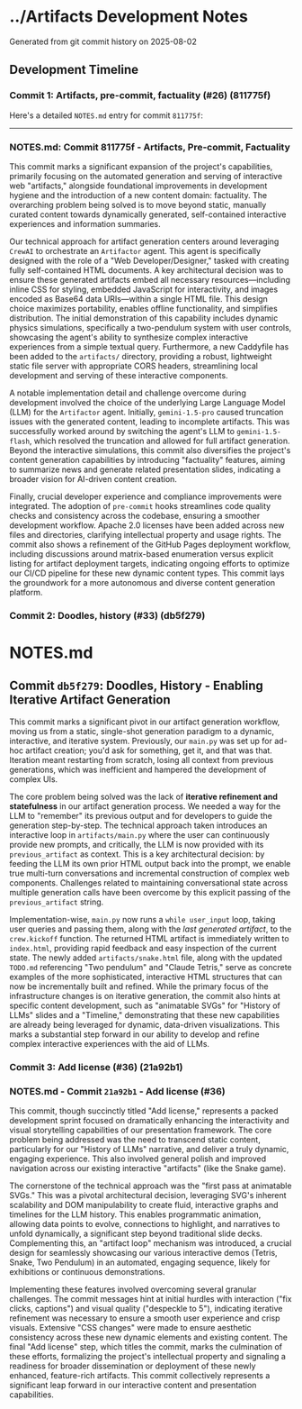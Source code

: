 # ../Artifacts Development Notes

Generated from git commit history on 2025-08-02

## Development Timeline

### Commit 1: Artifacts, pre-commit, factuality (#26) (811775f)

Here's a detailed `NOTES.md` entry for commit `811775f`:

---

### NOTES.md: Commit 811775f - Artifacts, Pre-commit, Factuality

This commit marks a significant expansion of the project's capabilities, primarily focusing on the automated generation and serving of interactive web "artifacts," alongside foundational improvements in development hygiene and the introduction of a new content domain: factuality. The overarching problem being solved is to move beyond static, manually curated content towards dynamically generated, self-contained interactive experiences and information summaries.

Our technical approach for artifact generation centers around leveraging `CrewAI` to orchestrate an `Artifactor` agent. This agent is specifically designed with the role of a "Web Developer/Designer," tasked with creating fully self-contained HTML documents. A key architectural decision was to ensure these generated artifacts embed all necessary resources—including inline CSS for styling, embedded JavaScript for interactivity, and images encoded as Base64 data URIs—within a single HTML file. This design choice maximizes portability, enables offline functionality, and simplifies distribution. The initial demonstration of this capability includes dynamic physics simulations, specifically a two-pendulum system with user controls, showcasing the agent's ability to synthesize complex interactive experiences from a simple textual query. Furthermore, a new Caddyfile has been added to the `artifacts/` directory, providing a robust, lightweight static file server with appropriate CORS headers, streamlining local development and serving of these interactive components.

A notable implementation detail and challenge overcome during development involved the choice of the underlying Large Language Model (LLM) for the `Artifactor` agent. Initially, `gemini-1.5-pro` caused truncation issues with the generated content, leading to incomplete artifacts. This was successfully worked around by switching the agent's LLM to `gemini-1.5-flash`, which resolved the truncation and allowed for full artifact generation. Beyond the interactive simulations, this commit also diversifies the project's content generation capabilities by introducing "factuality" features, aiming to summarize news and generate related presentation slides, indicating a broader vision for AI-driven content creation.

Finally, crucial developer experience and compliance improvements were integrated. The adoption of `pre-commit` hooks streamlines code quality checks and consistency across the codebase, ensuring a smoother development workflow. Apache 2.0 licenses have been added across new files and directories, clarifying intellectual property and usage rights. The commit also shows a refinement of the GitHub Pages deployment workflow, including discussions around matrix-based enumeration versus explicit listing for artifact deployment targets, indicating ongoing efforts to optimize our CI/CD pipeline for these new dynamic content types. This commit lays the groundwork for a more autonomous and diverse content generation platform.

### Commit 2: Doodles, history (#33) (db5f279)

# NOTES.md

## Commit `db5f279`: Doodles, History - Enabling Iterative Artifact Generation

This commit marks a significant pivot in our artifact generation workflow, moving us from a static, single-shot generation paradigm to a dynamic, interactive, and iterative system. Previously, our `main.py` was set up for ad-hoc artifact creation; you'd ask for something, get it, and that was that. Iteration meant restarting from scratch, losing all context from previous generations, which was inefficient and hampered the development of complex UIs.

The core problem being solved was the lack of **iterative refinement and statefulness** in our artifact generation process. We needed a way for the LLM to "remember" its previous output and for developers to guide the generation step-by-step. The technical approach taken introduces an interactive loop in `artifacts/main.py` where the user can continuously provide new prompts, and critically, the LLM is now provided with its `previous_artifact` as context. This is a key architectural decision: by feeding the LLM its own prior HTML output back into the prompt, we enable true multi-turn conversations and incremental construction of complex web components. Challenges related to maintaining conversational state across multiple generation calls have been overcome by this explicit passing of the `previous_artifact` string.

Implementation-wise, `main.py` now runs a `while user_input` loop, taking user queries and passing them, along with the *last generated artifact*, to the `crew.kickoff` function. The returned HTML artifact is immediately written to `index.html`, providing rapid feedback and easy inspection of the current state. The newly added `artifacts/snake.html` file, along with the updated `TODO.md` referencing "Two pendulum" and "Claude Tetris," serve as concrete examples of the more sophisticated, interactive HTML structures that can now be incrementally built and refined. While the primary focus of the infrastructure changes is on iterative generation, the commit also hints at specific content development, such as "animatable SVGs" for "History of LLMs" slides and a "Timeline," demonstrating that these new capabilities are already being leveraged for dynamic, data-driven visualizations. This marks a substantial step forward in our ability to develop and refine complex interactive experiences with the aid of LLMs.

### Commit 3: Add license (#36) (21a92b1)

### NOTES.md - Commit `21a92b1` - Add license (#36)

This commit, though succinctly titled "Add license," represents a packed development sprint focused on dramatically enhancing the interactivity and visual storytelling capabilities of our presentation framework. The core problem being addressed was the need to transcend static content, particularly for our "History of LLMs" narrative, and deliver a truly dynamic, engaging experience. This also involved general polish and improved navigation across our existing interactive "artifacts" (like the Snake game).

The cornerstone of the technical approach was the "first pass at animatable SVGs." This was a pivotal architectural decision, leveraging SVG's inherent scalability and DOM manipulability to create fluid, interactive graphs and timelines for the LLM history. This enables programmatic animation, allowing data points to evolve, connections to highlight, and narratives to unfold dynamically, a significant step beyond traditional slide decks. Complementing this, an "artifact loop" mechanism was introduced, a crucial design for seamlessly showcasing our various interactive demos (Tetris, Snake, Two Pendulum) in an automated, engaging sequence, likely for exhibitions or continuous demonstrations.

Implementing these features involved overcoming several granular challenges. The commit messages hint at initial hurdles with interaction ("fix clicks, captions") and visual quality ("despeckle to 5"), indicating iterative refinement was necessary to ensure a smooth user experience and crisp visuals. Extensive "CSS changes" were made to ensure aesthetic consistency across these new dynamic elements and existing content. The final "Add license" step, which titles the commit, marks the culmination of these efforts, formalizing the project's intellectual property and signaling a readiness for broader dissemination or deployment of these newly enhanced, feature-rich artifacts. This commit collectively represents a significant leap forward in our interactive content and presentation capabilities.
